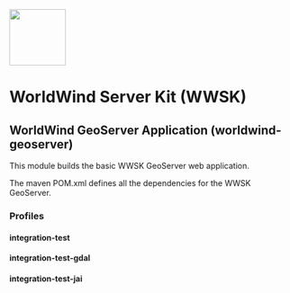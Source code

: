 <img src="https://worldwind.arc.nasa.gov/css/images/nasa-logo.svg" height="100"/> 

# WorldWind Server Kit (WWSK)
## WorldWind GeoServer Application (worldwind-geoserver)

This module builds the basic WWSK GeoServer web application. 

The maven POM.xml defines all the dependencies for the WWSK GeoServer.


### Profiles
#### integration-test

#### integration-test-gdal

#### integration-test-jai